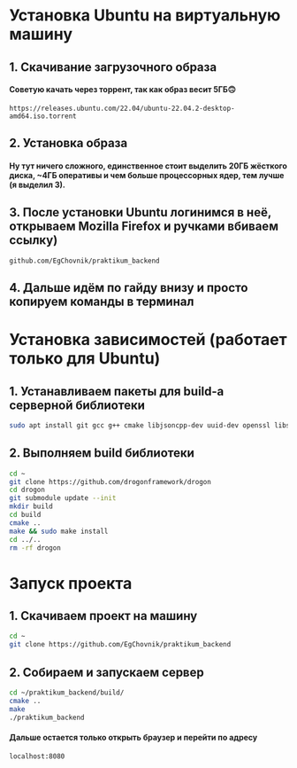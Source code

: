 # Установка Ubuntu на виртуальную машину
## 1. Скачивание загрузочного образа
#### Советую качать через торрент, так как образ весит 5ГБ🙃
```url
https://releases.ubuntu.com/22.04/ubuntu-22.04.2-desktop-amd64.iso.torrent
```
## 2. Установка образа
#### Ну тут ничего сложного, единственное стоит выделить 20ГБ жёсткого диска, ~4ГБ оперативы и чем больше процессорных ядер, тем лучше (я выделил 3).

## 3. После установки Ubuntu логинимся в неё, открываем Mozilla Firefox и ручками вбиваем ссылку)
```
github.com/EgChovnik/praktikum_backend
```
## 4. Дальше идём по гайду внизу и просто копируем команды в терминал

# Установка зависимостей (работает только для Ubuntu)
## 1. Устанавливаем пакеты для build-a серверной библиотеки 
```bash
sudo apt install git gcc g++ cmake libjsoncpp-dev uuid-dev openssl libssl-dev zlib1g-dev
```

## 2. Выполняем build библиотеки
```bash
cd ~
git clone https://github.com/drogonframework/drogon
cd drogon
git submodule update --init
mkdir build
cd build
cmake ..
make && sudo make install
cd ../..
rm -rf drogon
```

# Запуск проекта
## 1. Скачиваем проект на машину
```bash
cd ~
git clone https://github.com/EgChovnik/praktikum_backend
```

## 2. Собираем и запускаем сервер
```bash
cd ~/praktikum_backend/build/
cmake ..
make
./praktikum_backend
```

#### Дальше остается только открыть браузер и перейти по адресу
```url
localhost:8080
```
